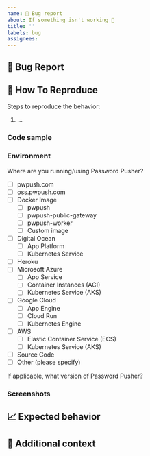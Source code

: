 ```yaml
---
name: 🐛 Bug report
about: If something isn't working 🔧
title: ''
labels: bug
assignees:
---
```


## 🐛 Bug Report

<!-- If something isn't working for you, we definitely want to know.  Thanks for filing an issue! -->

<!-- A clear and concise description of what the bug is. -->

## 🔬 How To Reproduce

Steps to reproduce the behavior:

1. ...

### Code sample

<!-- If applicable, attach a minimal code sample to reproduce the described issue. -->

### Environment

Where are you running/using Password Pusher?

<!-- These are checkboxes that can be clicked after issue creation. -->

- [ ] pwpush.com
- [ ] oss.pwpush.com
- [ ] Docker Image
  - [ ] pwpush
  - [ ] pwpush-public-gateway
  - [ ] pwpush-worker
  - [ ] Custom image
- [ ] Digital Ocean
  - [ ] App Platform
  - [ ] Kubernetes Service
- [ ] Heroku
- [ ] Microsoft Azure
  - [ ] App Service
  - [ ] Container Instances (ACI)
  - [ ] Kubernetes Service (AKS)
- [ ] Google Cloud
  - [ ] App Engine
  - [ ] Cloud Run
  - [ ] Kubernetes Engine
- [ ] AWS
  - [ ] Elastic Container Service (ECS)
  - [ ] Kubernetes Service (AKS)
- [ ] Source Code
- [ ] Other (please specify)

If applicable, what version of Password Pusher?

### Screenshots

<!-- If applicable, add screenshots to help explain your problem. -->

## 📈 Expected behavior

<!-- A clear and concise description of what you expected to happen. -->

## 📎 Additional context

<!-- Add any other context about the problem here. -->
